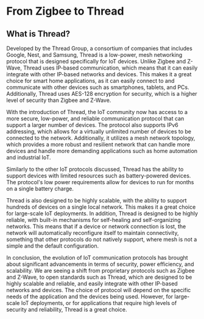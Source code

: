 # From Zigbee to Thread
## What is Thread?
Developed by the Thread Group, a consortium of companies that includes Google, Nest, and Samsung, Thread is a low-power, mesh networking protocol that is designed specifically for IoT devices. Unlike Zigbee and Z-Wave, Thread uses IP-based communication, which means that it can easily integrate with other IP-based networks and devices. This makes it a great choice for smart home applications, as it can easily connect to and communicate with other devices such as smartphones, tablets, and PCs. Additionally, Thread uses AES-128 encryption for security, which is a higher level of security than Zigbee and Z-Wave.

With the introduction of Thread, the IoT community now has access to a more secure, low-power, and reliable communication protocol that can support a larger number of devices. The protocol also supports IPv6 addressing, which allows for a virtually unlimited number of devices to be connected to the network. Additionally, it utilizes a mesh network topology, which provides  a more robust and resilient network that can handle more devices and handle more demanding applications such as home automation and industrial IoT.

Similarly to the other IoT protocols discussed, Thread has the ability to support devices with limited resources such as battery-powered devices. The protocol's low power requirements allow for devices to run for months on a single battery charge.  

Thread is also designed to be highly scalable, with the ability to support hundreds of devices on a single local network. This makes it a great choice for large-scale IoT deployments. In addition, Thread is designed to be highly reliable, with built-in mechanisms for self-healing and self-organizing networks. This means that if a device or network connection is lost, the network will automatically reconfigure itself to maintain connectivity, something that other protocols do not natively support, where mesh is not a simple and the default configuration.

In conclusion, the evolution of IoT communication protocols has brought about significant advancements in terms of security, power efficiency, and scalability. We are seeing a shift from proprietary protocols such as Zigbee and Z-Wave, to open standards such as Thread, which are designed to be highly scalable and reliable, and easily integrate with other IP-based networks and devices. The choice of protocol will depend on the specific needs of the application and the devices being used. However, for large-scale IoT deployments, or for applications that require high levels of security and reliability, Thread is a great choice. 
